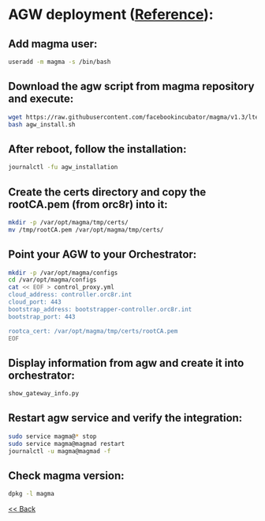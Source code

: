 # AGW deployment ([Reference](https://magma.github.io/magma/docs/lte/setup_deb)):


## Add magma user:
```bash
useradd -m magma -s /bin/bash
```

## Download the agw script from magma repository and execute:
```bash
wget https://raw.githubusercontent.com/facebookincubator/magma/v1.3/lte/gateway/deploy/agw_install.sh
bash agw_install.sh
```

## After reboot, follow the installation:
```bash
journalctl -fu agw_installation
```

## Create the certs directory and copy the rootCA.pem (from orc8r) into it:
```bash
mkdir -p /var/opt/magma/tmp/certs/
mv /tmp/rootCA.pem /var/opt/magma/tmp/certs/
```

## Point your AGW to your Orchestrator:
```bash
mkdir -p /var/opt/magma/configs
cd /var/opt/magma/configs
cat << EOF > control_proxy.yml
cloud_address: controller.orc8r.int
cloud_port: 443
bootstrap_address: bootstrapper-controller.orc8r.int
bootstrap_port: 443

rootca_cert: /var/opt/magma/tmp/certs/rootCA.pem
EOF
```

## Display information from agw and create it into orchestrator:
```bash
show_gateway_info.py
```

## Restart agw service and verify the integration:
```bash
sudo service magma@* stop
sudo service magma@magmad restart
journalctl -u magma@magmad -f
```

## Check magma version:
```bash
dpkg -l magma
```

[<< Back](../README.md)

